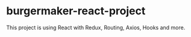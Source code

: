 # burgermaker-react-project
This project is using React with Redux, Routing, Axios, Hooks and more.
